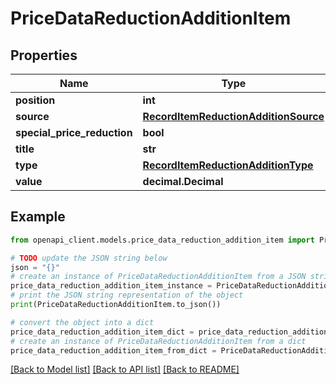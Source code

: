 # PriceDataReductionAdditionItem


## Properties

Name | Type | Description | Notes
------------ | ------------- | ------------- | -------------
**position** | **int** |  | [optional] 
**source** | [**RecordItemReductionAdditionSource**](RecordItemReductionAdditionSource.md) |  | [optional] 
**special_price_reduction** | **bool** |  | [optional] 
**title** | **str** |  | [optional] 
**type** | [**RecordItemReductionAdditionType**](RecordItemReductionAdditionType.md) |  | [optional] 
**value** | **decimal.Decimal** |  | [optional] 

## Example

```python
from openapi_client.models.price_data_reduction_addition_item import PriceDataReductionAdditionItem

# TODO update the JSON string below
json = "{}"
# create an instance of PriceDataReductionAdditionItem from a JSON string
price_data_reduction_addition_item_instance = PriceDataReductionAdditionItem.from_json(json)
# print the JSON string representation of the object
print(PriceDataReductionAdditionItem.to_json())

# convert the object into a dict
price_data_reduction_addition_item_dict = price_data_reduction_addition_item_instance.to_dict()
# create an instance of PriceDataReductionAdditionItem from a dict
price_data_reduction_addition_item_from_dict = PriceDataReductionAdditionItem.from_dict(price_data_reduction_addition_item_dict)
```
[[Back to Model list]](../README.md#documentation-for-models) [[Back to API list]](../README.md#documentation-for-api-endpoints) [[Back to README]](../README.md)


